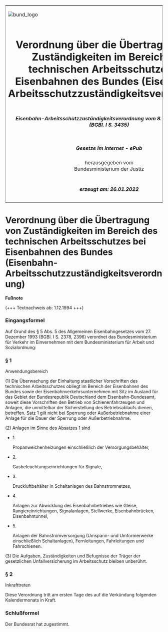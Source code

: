 <span id="DECKBLATT.html"></span>

<table border="0" frame="border" width="100%">

<tr valign="top">

<td align="left">

![bund\_logo](BfJ_2021_Web_de_de.gif)

</td>

<td align="right">

 

</td>

</tr>

<tr align="center" valign="middle">

<td colspan="2">

# Verordnung über die Übertragung von Zuständigkeiten im Bereich des technischen Arbeitsschutzes bei Eisenbahnen des Bundes (Eisenbahn-Arbeitsschutzzuständigkeitsverordnung)

</td>

</tr>

<tr align="center" valign="middle">

<td colspan="2">

##### Eisenbahn-Arbeitsschutzzuständigkeitsverordnung vom 8. November 1994 (BGBl. I S. 3435)

</td>

</tr>

<tr align="center" valign="middle">

<td colspan="2">

  
  

##### Gesetze im Internet - ePub  
  
herausgegeben vom  
Bundesministerium der Justiz

</td>

</tr>

<tr align="center" valign="bottom">

<td colspan="2">

  
  

##### erzeugt am: 26.01.2022

</td>

</tr>

</table>

<span id="BJNR343500994.html"></span>

# Verordnung über die Übertragung von Zuständigkeiten im Bereich des technischen Arbeitsschutzes bei Eisenbahnen des Bundes (Eisenbahn-Arbeitsschutzzuständigkeitsverordnung)

<div>

  
**Fußnote**

<div class="jnhtml">

<div>

<div class="jurAbsatz">

(+++ Textnachweis ab: 1.12.1994 +++)

</div>

</div>

</div>

</div>

<span id="BJNR343500994BJNE000100000.html"></span>

### Eingangsformel  

<div>

<div class="jnhtml">

<div>

<div class="jurAbsatz">

Auf Grund des § 5 Abs. 5 des Allgemeinen Eisenbahngesetzes vom 27.
Dezember 1993 (BGBl. I S. 2378, 2396) verordnet das Bundesministerium
für Verkehr im Einvernehmen mit dem Bundesministerium für Arbeit und
Sozialordnung:

</div>

</div>

</div>

</div>

<span id="BJNR343500994BJNE000200000.html"></span>

### § 1  
Anwendungsbereich

<div>

<div class="jnhtml">

<div>

<div class="jurAbsatz">

(1) Die Überwachung der Einhaltung staatlicher Vorschriften des
technischen Arbeitsschutzes obliegt im Bereich der Eisenbahnen des
Bundes sowie der Eisenbahnverkehrsunternehmen mit Sitz im Ausland für
das Gebiet der Bundesrepublik Deutschland dem Eisenbahn-Bundesamt,
soweit diese Vorschriften den Betrieb von Schienenfahrzeugen und
Anlagen, die unmittelbar der Sicherstellung des Betriebsablaufs dienen,
betreffen. Satz 1 gilt nicht bei Sperrung oder Außerbetriebnahme einer
Anlage für die Dauer der Sperrung oder Außerbetriebnahme.

</div>

<div class="jurAbsatz">

(2) Anlagen im Sinne des Absatzes 1 sind

  - 1\.
    
    <div style="">
    
    Propanweichenheizungen einschließlich der Versorgungsbehälter,
    
    </div>

  - 2\.
    
    <div style="">
    
    Gasbeleuchtungseinrichtungen für Signale,
    
    </div>

  - 3\.
    
    <div style="">
    
    Druckluftbehälter in Schaltanlagen des Bahnstromnetzes,
    
    </div>

  - 4\.
    
    <div style="">
    
    Anlagen zur Abwicklung des Eisenbahnbetriebes wie Gleise,
    Rangiereinrichtungen, Signalanlagen, Stellwerke, Eisenbahnbrücken,
    Eisenbahntunnel,
    
    </div>

  - 5\.
    
    <div style="">
    
    Anlagen der Bahnstromversorgung (Umspann- und Umformerwerke
    einschließlich Schaltanlagen), Fernleitungen, Fahrleitungen und
    Fahrschienen.
    
    </div>

</div>

<div class="jurAbsatz">

(3) Die Aufgaben, Zuständigkeiten und Befugnisse der Träger der
gesetzlichen Unfallversicherung im Arbeitsschutz bleiben unberührt.

</div>

</div>

</div>

</div>

<span id="BJNR343500994BJNE000300000.html"></span>

### § 2  
Inkrafttreten

<div>

<div class="jnhtml">

<div>

<div class="jurAbsatz">

Diese Verordnung tritt am ersten Tage des auf die Verkündung folgenden
Kalendermonats in Kraft.

</div>

</div>

</div>

</div>

<span id="BJNR343500994BJNE000400000.html"></span>

### Schlußformel  

<div>

<div class="jnhtml">

<div>

<div class="jurAbsatz">

Der Bundesrat hat zugestimmt.

</div>

</div>

</div>

</div>
